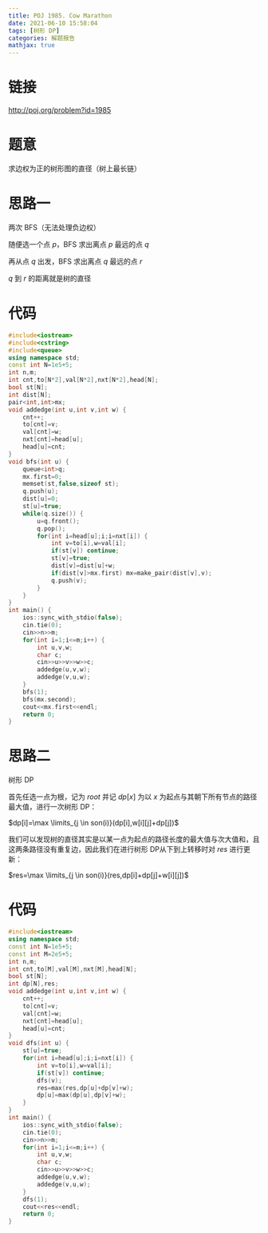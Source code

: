 ```yaml
---
title: POJ 1985. Cow Marathon
date: 2021-06-10 15:58:04
tags: [树形 DP]
categories: 解题报告
mathjax: true
---
```


# 链接

<http://poj.org/problem?id=1985>

# 题意

求边权为正的树形图的直径（树上最长链）

<!--more-->

# 思路一

两次 BFS（无法处理负边权）

随便选一个点 $p$，BFS 求出离点 $p$ 最远的点 $q$

再从点 $q$ 出发，BFS 求出离点 $q$ 最远的点 $r$

$q$ 到 $r$ 的距离就是树的直径

# 代码

```cpp
#include<iostream>
#include<cstring>
#include<queue>
using namespace std;
const int N=1e5+5;
int n,m;
int cnt,to[N*2],val[N*2],nxt[N*2],head[N];
bool st[N];
int dist[N];
pair<int,int>mx;
void addedge(int u,int v,int w) {
    cnt++;
    to[cnt]=v;
    val[cnt]=w;
    nxt[cnt]=head[u];
    head[u]=cnt;
}
void bfs(int u) {
    queue<int>q;
    mx.first=0;
    memset(st,false,sizeof st);
    q.push(u);
    dist[u]=0;
    st[u]=true;
    while(q.size()) {
        u=q.front();
        q.pop();
        for(int i=head[u];i;i=nxt[i]) {
            int v=to[i],w=val[i];
            if(st[v]) continue;
            st[v]=true;
            dist[v]=dist[u]+w;
            if(dist[v]>mx.first) mx=make_pair(dist[v],v);
            q.push(v);
        }
    }
}
int main() {
    ios::sync_with_stdio(false);
    cin.tie(0);
    cin>>n>>m;
    for(int i=1;i<=m;i++) {
        int u,v,w;
        char c;
        cin>>u>>v>>w>>c;
        addedge(u,v,w);
        addedge(v,u,w);
    }
    bfs(1);
    bfs(mx.second);
    cout<<mx.first<<endl;
    return 0;
}
```

# 思路二

树形 DP

首先任选一点为根，记为 $root$ 并记 $dp[x]$ 为以 $x$ 为起点与其朝下所有节点的路径最大值，进行一次树形 DP：

$dp[i]=\max \limits_{j \in son(i)}(dp[i],w[i][j]+dp[j])$

我们可以发现树的直径其实是以某一点为起点的路径长度的最大值与次大值和，且这两条路径没有重复边，因此我们在进行树形 DP从下到上转移时对 $res$ 进行更新：

$res=\max \limits_{j \in son(i)}(res,dp[i]+dp[j]+w[i][j])$

# 代码

```cpp
#include<iostream>
using namespace std;
const int N=1e5+5;
const int M=2e5+5;
int n,m;
int cnt,to[M],val[M],nxt[M],head[N];
bool st[N];
int dp[N],res;
void addedge(int u,int v,int w) {
    cnt++;
    to[cnt]=v;
    val[cnt]=w;
    nxt[cnt]=head[u];
    head[u]=cnt;
}
void dfs(int u) {
    st[u]=true;
    for(int i=head[u];i;i=nxt[i]) {
        int v=to[i],w=val[i];
        if(st[v]) continue;
        dfs(v);
        res=max(res,dp[u]+dp[v]+w);
        dp[u]=max(dp[u],dp[v]+w);
    }
}
int main() {
    ios::sync_with_stdio(false);
    cin.tie(0);
    cin>>n>>m;
    for(int i=1;i<=m;i++) {
        int u,v,w;
        char c;
        cin>>u>>v>>w>>c;
        addedge(u,v,w);
        addedge(v,u,w);
    }
    dfs(1);
    cout<<res<<endl;
    return 0;
}
```